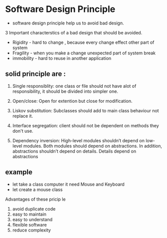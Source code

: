 # Software Design Principle 
- software design principle help us to avoid bad design. 
  
3 Important characterstics of a bad design that should be avoided. 
- Rigidity - hard to change , because every change effect other part of system 
- Fragility - when you make a change unexpected part of system break 
- immobility - hard to reuse in another application 

## solid principle are : 
1. Single responsiblity: one class or file should not have alot of responsibility, it should be divided into simpler one.
2. Open/close: Open for extention but close for modification.

  
3. Liskov substitution: Subclasses should add to main class behaviour not replace it.
4. Interface segregation: client should not be dependent on methods they don't use.

5. Dependency inversion: High-level modules shouldn’t depend on low-level modules. Both modules should depend on abstractions. In addition, abstractions shouldn’t depend on details. Details depend on abstractions

## example 
- let take a class computer it need Mouse and Keyboard 
- let create a mouse class 

Advantages of these pricip  le 
1. avoid duplicate code 
2. easy to maintain 
3. easy to understand 
4. flexible software 
5. reduce complexity 
